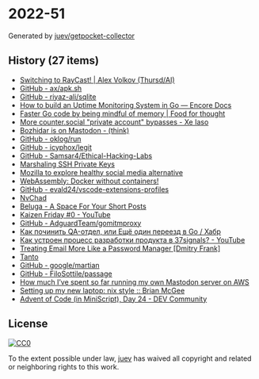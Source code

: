 # 2022-51

Generated by [juev/getpocket-collector](https://github.com/juev/getpocket-collector)

## History (27 items)

- [Switching to RayCast! | Alex Volkov (Thursd/AI)](https://typefully.com/altryne/switching-to-raycast-jXXQYLj)
- [GitHub - ax/apk.sh](https://github.com/ax/apk.sh)
- [GitHub - riyaz-ali/sqlite](https://github.com/riyaz-ali/sqlite)
- [How to build an Uptime Monitoring System in Go — Encore Docs](https://encore.dev/docs/tutorials/uptime)
- [Faster Go code by being mindful of memory | Food for thought](https://f4t.dev/software/go-performance-memory/)
- [More counter.social "private account" bypasses - Xe Iaso](https://xeiaso.net/blog/more-coso-bypasses/)
- [Bozhidar is on Mastodon - (think)](https://batsov.com/articles/2022/12/20/bozhidar-is-on-mastodon/)
- [GitHub - oklog/run](https://github.com/oklog/run)
- [GitHub - icyphox/legit](https://github.com/icyphox/legit)
- [GitHub - Samsar4/Ethical-Hacking-Labs](https://github.com/Samsar4/Ethical-Hacking-Labs)
- [Marshaling SSH Private Keys](https://charm.sh/blog/ssh-key-marshal/)
- [Mozilla to explore healthy social media alternative](https://blog.mozilla.org/en/mozilla/mozilla-launch-fediverse-instance-social-media-alternative/)
- [WebAssembly: Docker without containers!](https://wasmlabs.dev/articles/docker-without-containers/)
- [GitHub - evald24/vscode-extensions-profiles](https://github.com/evald24/vscode-extensions-profiles)
- [NvChad](https://nvchad.com)
- [Beluga - A Space For Your Short Posts](https://beluga.social)
- [Kaizen Friday #0 - YouTube](https://www.youtube.com/watch?v=Cj-VR_CW1pQ)
- [GitHub - AdguardTeam/gomitmproxy](https://github.com/AdguardTeam/gomitmproxy)
- [Как починить QA-отдел, или Ещё один переезд в Go / Хабр](https://habr.com/ru/companies/ozontech/articles/707092/)
- [Как устроен процесс разработки продукта в 37signals? - YouTube](https://www.youtube.com/watch?v=kzM3WCQ7YkE)
- [Treating Email More Like a Password Manager  [Dmitry Frank]](https://dmitryfrank.com/articles/treating_email_more_like_a_password_manager)
- [Tanto](https://ronindojo.io/en/tanto)
- [GitHub - google/martian](https://github.com/google/martian)
- [GitHub - FiloSottile/passage](https://github.com/FiloSottile/passage)
- [How much I’ve spent so far running my own Mastodon server on AWS](https://www.micahwalter.com/how-much-ive-spent-so-far-running-my-own-mastodon-server-on-aws/)
- [Setting up my new laptop: nix style :: Brian McGee](https://bmcgee.ie/posts/2022/12/setting-up-my-new-laptop-nix-style/)
- [Advent of Code (in MiniScript), Day 24 - DEV Community](https://dev.to/joestrout/advent-of-code-in-miniscript-day-24-44fe)

## License

[![CC0](https://mirrors.creativecommons.org/presskit/buttons/88x31/svg/cc-zero.svg)](https://creativecommons.org/publicdomain/zero/1.0/)

To the extent possible under law, [juev](https://github.com/juev) has waived all copyright and related or neighboring rights to this work.
